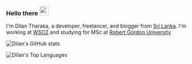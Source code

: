 ### Hello there <img src="https://media.giphy.com/media/hvRJCLFzcasrR4ia7z/giphy.gif" width="25px">

I'm Dilan Tharaka, a developer, freelancer, and blogger from [Sri Lanka](https://www.lonelyplanet.com/sri-lanka).
I'm working at [WSO2](https://wso2.com/) 
and studying for MSc at [Robert Gordon University](https://www.rgu.ac.uk/)


![Dilan's GitHub stats](https://github-readme-stats.vercel.app/api?username=tharakamd&count_private=false&show_icons=true&theme=nightowl)

![Dilan's Top Languages](https://github-readme-stats.vercel.app/api/top-langs/?username=tharakamd&layout=compact&hide=php)
